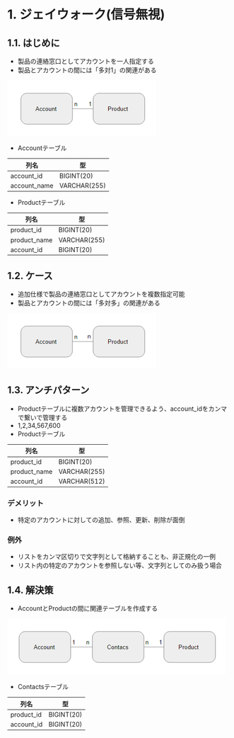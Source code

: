 # 1. ジェイウォーク(信号無視)

## 1.1. はじめに
- 製品の連絡窓口としてアカウントを一人指定する
- 製品とアカウントの間には「多対1」の関連がある

![part01_1](./part01_1.png)


- Accountテーブル

| 列名 | 型 |
|----|----|
| account_id | BIGINT(20) |
| account_name | VARCHAR(255) |

- Productテーブル  

| 列名 | 型 |
|----|----|
| product_id | BIGINT(20) |
| product_name | VARCHAR(255) |
| account_id | BIGINT(20) |

## 1.2. ケース
- 追加仕様で製品の連絡窓口としてアカウントを複数指定可能
- 製品とアカウントの間には「多対多」の関連がある

![part01_2](./part01_2.png)


## 1.3. アンチパターン
- Productテーブルに複数アカウントを管理できるよう、account_idをカンマで繋いで管理する
- 1,2,34,567,600
- Productテーブル  

| 列名 | 型 |
|----|----|
| product_id | BIGINT(20) |
| product_name | VARCHAR(255) |
| account_id | VARCHAR(512) |

### デメリット
- 特定のアカウントに対しての追加、参照、更新、削除が面倒

### 例外
- リストをカンマ区切りで文字列として格納することも、非正規化の一例
- リスト内の特定のアカウントを参照しない等、文字列としてのみ扱う場合

## 1.4. 解決策
- AccountとProductの間に関連テーブルを作成する

![part01_3](./part01_3.png)

- Contactsテーブル  

| 列名 | 型 |
|----|----|
| product_id | BIGINT(20) |
| account_id | BIGINT(20) |
